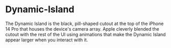 # Dynamic-Island

 
The Dynamic Island is the black, pill-shaped cutout at the top of the iPhone 14 Pro that houses the device's camera array. Apple cleverly blended the cutout with the rest of the UI using animations that make the Dynamic Island appear larger when you interact with it.
